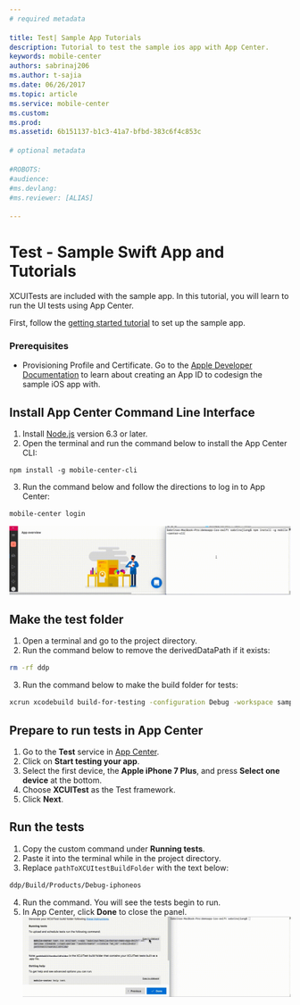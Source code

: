 ```yaml
---
# required metadata

title: Test| Sample App Tutorials
description: Tutorial to test the sample ios app with App Center.
keywords: mobile-center
authors: sabrinaj206
ms.author: t-sajia
ms.date: 06/26/2017
ms.topic: article
ms.service: mobile-center
ms.custom:
ms.prod:
ms.assetid: 6b151137-b1c3-41a7-bfbd-383c6f4c853c

# optional metadata

#ROBOTS:
#audience:
#ms.devlang:
#ms.reviewer: [ALIAS]

---
```


# Test - Sample Swift App and Tutorials

XCUITests are included with the sample app. In this tutorial, you will learn to run the UI tests using App Center.

First, follow the [getting started tutorial](getting-started.md) to set up the sample app.

### Prerequisites
 - Provisioning Profile and Certificate. Go to the [Apple Developer Documentation](https://developer.apple.com/library/content/documentation/IDEs/Conceptual/AppDistributionGuide/MaintainingProfiles/MaintainingProfiles.html) to learn about creating an App ID to codesign the sample iOS app with.

## Install App Center Command Line Interface

1. Install [Node.js](https://nodejs.org/en/) version 6.3 or later.
2. Open the terminal and run the command below to install the App Center CLI:

  ```shell
  npm install -g mobile-center-cli
  ```

3. Run the command below and follow the directions to log in to App Center:

  ```bash
  mobile-center login
  ```  
  ![Install CLI and login](images/Install_CLI_login_ios.gif)

## Make the test folder
1. Open a terminal and go to the project directory.
2. Run the command below to remove the derivedDataPath if it exists:

  ```bash
  rm -rf ddp
  ```

3. Run the command below to make the build folder for tests:

  ```bash
  xcrun xcodebuild build-for-testing -configuration Debug -workspace sampleapp-ios-swift.xcworkspace -sdk iphoneos -scheme sampleapp-ios-swift -derivedDataPath ddp
  ```  
  <!--![Build the Test Folder](images/Build_test_folder_ios.gif)-->

## Prepare to run tests in App Center
1. Go to the **Test** service in [App Center](https://mobile.azure.com/apps).
2. Click on **Start testing your app**.
3. Select the first device, the **Apple iPhone 7 Plus**, and press **Select one device** at the bottom.  
4. Choose **XCUITest** as the Test framework.   
5. Click **Next**.  
  <!--![Prepare to run tests](images/Setup_test_ios.gif)-->

## Run the tests
1. Copy the custom command under **Running tests**.
2. Paste it into the terminal while in the project directory.
3. Replace ```pathToXCUItestBuildFolder``` with the text below:

  ```bash
  ddp/Build/Products/Debug-iphoneos
  ```

4. Run the command. You will see the tests begin to run.
5. In App Center, click **Done** to close the panel.  
  ![Run the tests](images/Run_XCUITests.gif)
